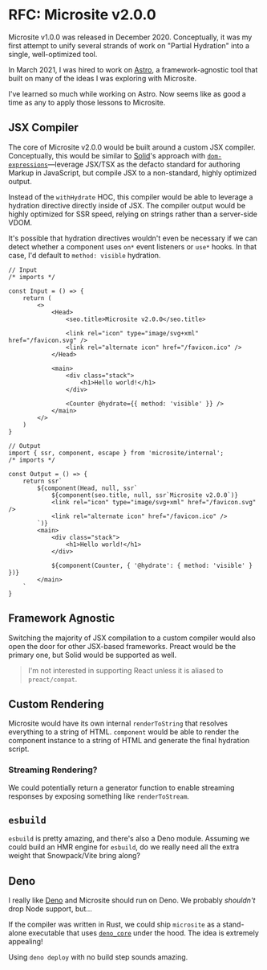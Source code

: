 # RFC: Microsite v2.0.0

Microsite v1.0.0 was released in December 2020. Conceptually, it was my first attempt to unify several strands of work on "Partial Hydration" into a single, well-optimized tool.

In March 2021, I was hired to work on [Astro](https://github.com/snowpackjs/astro), a framework-agnostic tool that built on many of the ideas I was exploring with Microsite.

I've learned so much while working on Astro. Now seems like as good a time as any to apply those lessons to Microsite.

## JSX Compiler

The core of Microsite v2.0.0 would be built around a custom JSX compiler. Conceptually, this would be similar to [Solid](https://www.solidjs.com/)'s approach with [`dom-expressions`](http://npm.im/dom-expressions)—leverage JSX/TSX as the defacto standard for authoring Markup in JavaScript, but compile JSX to a non-standard, highly optimized output.

Instead of the `withHydrate` HOC, this compiler would be able to leverage a hydration directive directly inside of JSX. The compiler output would be highly optimized for SSR speed, relying on strings rather than a server-side VDOM.

It's possible that hydration directives wouldn't even be necessary if we can detect whether a component uses `on*` event listeners or `use*` hooks. In that case, I'd default to `method: visible` hydration.

```tsx
// Input
/* imports */

const Input = () => {
    return (
        <>
            <Head>
                <seo.title>Microsite v2.0.0</seo.title>

                <link rel="icon" type="image/svg+xml" href="/favicon.svg" />
                <link rel="alternate icon" href="/favicon.ico" />
            </Head>

            <main>
                <div class="stack">
                    <h1>Hello world!</h1>
                </div>

                <Counter @hydrate={{ method: 'visible' }} />
            </main>
        </>
    )
}

// Output
import { ssr, component, escape } from 'microsite/internal';
/* imports */

const Output = () => {
    return ssr`
        ${component(Head, null, ssr`
            ${component(seo.title, null, ssr`Microsite v2.0.0`)}
            <link rel="icon" type="image/svg+xml" href="/favicon.svg" />
            <link rel="alternate icon" href="/favicon.ico" />
        `)}
        <main>
            <div class="stack">
                <h1>Hello world!</h1>
            </div>

            ${component(Counter, { '@hydrate': { method: 'visible' } })}
        </main>
    `
}
```

## Framework Agnostic

Switching the majority of JSX compilation to a custom compiler would also open the door for other JSX-based frameworks. Preact would be the primary one, but Solid would be supported as well. 

> I'm not interested in supporting React unless it is aliased to `preact/compat`.

## Custom Rendering

Microsite would have its own internal `renderToString` that resolves everything to a string of HTML.
`component` would be able to render the component instance to a string of HTML and generate the final hydration script.

### Streaming Rendering?

We could potentially return a generator function to enable streaming responses by exposing something like `renderToStream`.

## `esbuild`

`esbuild` is pretty amazing, and there's also a Deno module. Assuming we could build an HMR engine for `esbuild`, do we really need all the extra weight that Snowpack/Vite bring along?

## Deno

I really like [Deno](https://deno.land/) and Microsite should run on Deno. We probably _shouldn't_ drop Node support, but...

If the compiler was written in Rust, we could ship `microsite` as a stand-alone executable that uses [`deno_core`](https://docs.rs/deno_core/0.98.0/deno_core/) under the hood. The idea is extremely appealing!

Using `deno deploy` with no build step sounds amazing.
